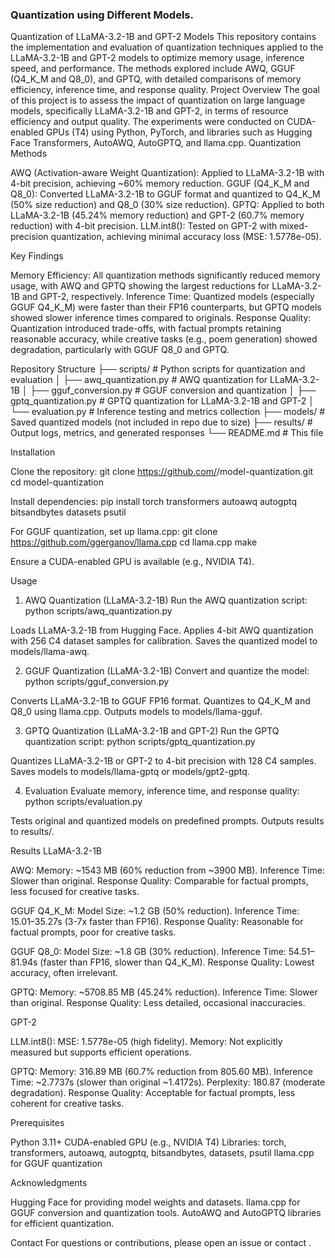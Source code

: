 ### Quantization using Different Models.

Quantization of LLaMA-3.2-1B and GPT-2 Models
This repository contains the implementation and evaluation of quantization techniques applied to the LLaMA-3.2-1B and GPT-2 models to optimize memory usage, inference speed, and performance. The methods explored include AWQ, GGUF (Q4_K_M and Q8_0), and GPTQ, with detailed comparisons of memory efficiency, inference time, and response quality.
Project Overview
The goal of this project is to assess the impact of quantization on large language models, specifically LLaMA-3.2-1B and GPT-2, in terms of resource efficiency and output quality. The experiments were conducted on CUDA-enabled GPUs (T4) using Python, PyTorch, and libraries such as Hugging Face Transformers, AutoAWQ, AutoGPTQ, and llama.cpp.
Quantization Methods

AWQ (Activation-aware Weight Quantization): Applied to LLaMA-3.2-1B with 4-bit precision, achieving ~60% memory reduction.
GGUF (Q4_K_M and Q8_0): Converted LLaMA-3.2-1B to GGUF format and quantized to Q4_K_M (50% size reduction) and Q8_0 (30% size reduction).
GPTQ: Applied to both LLaMA-3.2-1B (45.24% memory reduction) and GPT-2 (60.7% memory reduction) with 4-bit precision.
LLM.int8(): Tested on GPT-2 with mixed-precision quantization, achieving minimal accuracy loss (MSE: 1.5778e-05).

Key Findings

Memory Efficiency: All quantization methods significantly reduced memory usage, with AWQ and GPTQ showing the largest reductions for LLaMA-3.2-1B and GPT-2, respectively.
Inference Time: Quantized models (especially GGUF Q4_K_M) were faster than their FP16 counterparts, but GPTQ models showed slower inference times compared to originals.
Response Quality: Quantization introduced trade-offs, with factual prompts retaining reasonable accuracy, while creative tasks (e.g., poem generation) showed degradation, particularly with GGUF Q8_0 and GPTQ.

Repository Structure
├── scripts/                # Python scripts for quantization and evaluation
│   ├── awq_quantization.py # AWQ quantization for LLaMA-3.2-1B
│   ├── gguf_conversion.py  # GGUF conversion and quantization
│   ├── gptq_quantization.py # GPTQ quantization for LLaMA-3.2-1B and GPT-2
│   └── evaluation.py       # Inference testing and metrics collection
├── models/                 # Saved quantized models (not included in repo due to size)
├── results/                # Output logs, metrics, and generated responses
└── README.md               # This file

Installation

Clone the repository:
git clone https://github.com/<your-username>/model-quantization.git
cd model-quantization


Install dependencies:
pip install torch transformers autoawq autogptq bitsandbytes datasets psutil


For GGUF quantization, set up llama.cpp:
git clone https://github.com/ggerganov/llama.cpp
cd llama.cpp
make


Ensure a CUDA-enabled GPU is available (e.g., NVIDIA T4).


Usage
1. AWQ Quantization (LLaMA-3.2-1B)
Run the AWQ quantization script:
python scripts/awq_quantization.py


Loads LLaMA-3.2-1B from Hugging Face.
Applies 4-bit AWQ quantization with 256 C4 dataset samples for calibration.
Saves the quantized model to models/llama-awq.

2. GGUF Quantization (LLaMA-3.2-1B)
Convert and quantize the model:
python scripts/gguf_conversion.py


Converts LLaMA-3.2-1B to GGUF FP16 format.
Quantizes to Q4_K_M and Q8_0 using llama.cpp.
Outputs models to models/llama-gguf.

3. GPTQ Quantization (LLaMA-3.2-1B and GPT-2)
Run the GPTQ quantization script:
python scripts/gptq_quantization.py


Quantizes LLaMA-3.2-1B or GPT-2 to 4-bit precision with 128 C4 samples.
Saves models to models/llama-gptq or models/gpt2-gptq.

4. Evaluation
Evaluate memory, inference time, and response quality:
python scripts/evaluation.py


Tests original and quantized models on predefined prompts.
Outputs results to results/.

Results
LLaMA-3.2-1B

AWQ:
Memory: ~1543 MB (60% reduction from ~3900 MB).
Inference Time: Slower than original.
Response Quality: Comparable for factual prompts, less focused for creative tasks.


GGUF Q4_K_M:
Model Size: ~1.2 GB (50% reduction).
Inference Time: 15.01–35.27s (3-7x faster than FP16).
Response Quality: Reasonable for factual prompts, poor for creative tasks.


GGUF Q8_0:
Model Size: ~1.8 GB (30% reduction).
Inference Time: 54.51–81.94s (faster than FP16, slower than Q4_K_M).
Response Quality: Lowest accuracy, often irrelevant.


GPTQ:
Memory: ~5708.85 MB (45.24% reduction).
Inference Time: Slower than original.
Response Quality: Less detailed, occasional inaccuracies.



GPT-2

LLM.int8():
MSE: 1.5778e-05 (high fidelity).
Memory: Not explicitly measured but supports efficient operations.


GPTQ:
Memory: 316.89 MB (60.7% reduction from 805.60 MB).
Inference Time: ~2.7737s (slower than original ~1.4172s).
Perplexity: 180.87 (moderate degradation).
Response Quality: Acceptable for factual prompts, less coherent for creative tasks.



Prerequisites

Python 3.11+
CUDA-enabled GPU (e.g., NVIDIA T4)
Libraries: torch, transformers, autoawq, autogptq, bitsandbytes, datasets, psutil
llama.cpp for GGUF quantization


Acknowledgments

Hugging Face for providing model weights and datasets.
llama.cpp for GGUF conversion and quantization tools.
AutoAWQ and AutoGPTQ libraries for efficient quantization.

Contact
For questions or contributions, please open an issue or contact .

